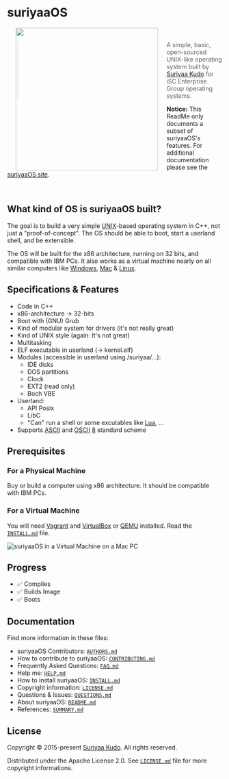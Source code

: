 # suriyaaOS

 <img src="https://upload.wikimedia.org/wikipedia/commons/2/26/SuriyaaOS-logo.png"
 hspace="20" align="left" height="333"/>

<!-- Non-breaking space -->
&nbsp;

> A simple, basic, open-sourced UNIX-like operating system built by [Suriyaa Kudo][creator] for iSC Enterprise Group operating systems.

**Notice:** This ReadMe only documents a subset of suriyaaOS's features. For additional documentation please see the [suriyaaOS site][suriyaaos].

<!-- Non-breaking space -->
&nbsp;


## What kind of OS is suriyaaOS built?

The goal is to build a very simple [UNIX][unix]-based operating	system in C++, not just	a "proof-of-concept". The OS should be able to boot, start a userland shell, and be extensible.

The OS will be built for the x86 architecture, running on 32 bits, and compatible with IBM PCs. It also works as a virtual machine nearly on all similar computers like [Windows][win], [Mac][mac] & [Linux][lin].


## Specifications & Features

 * Code in C++
 * x86-architecture -> 32-bits
 * Boot with (GNU) Grub
 * Kind of modular system for drivers (it's not really great)
 * Kind of UNIX style (again: It's not great)
 * Multitasking
 * ELF executable in userland (-> kernel.elf)
 * Modules (accessible in userland using /suriyaa/...):
	* IDE disks
	* DOS partitions
	* Clock
	* EXT2 (read only)
	* Boch VBE
 * Userland:
	* API Posix
	* LibC
	* "Can" run a shell or some excutables like [Lua][lua], ...
 * Supports [ASCII][ascii] and [OSCII][oscii] [8][oscii8] standard scheme


## Prerequisites

### For a Physical Machine

Buy or build a computer using x86 architecture. It should be compatible with IBM PCs.

### For a Virtual Machine

You will need [Vagrant][vagrant] and [VirtualBox][oraclevm] or [QEMU][qemu] installed. Read the [`INSTALL.md`][install] file.

![suriyaaOS in a Virtual Machine on a Mac PC](https://raw.githubusercontent.com/SamyPesse/How-to-Make-a-Computer-Operating-System/master/preview.png)


## Progress

  - :white_check_mark: Compiles
  - :white_check_mark: Builds Image
  - :white_check_mark: Boots


## Documentation

Find more information in these files:

 * suriyaaOS Contributors: [`AUTHORS.md`][authors]
 * How to contribute to suriyaaOS: [`CONTRIBUTING.md`][contrib]
 * Frequently Asked Questions: [`FAQ.md`][faq]
 * Help me: [`HELP.md`][help]
 * How to install suriyaaOS: [`INSTALL.md`][install]
 * Copyright information: [`LICENSE.md`][license]
 * Questions & Issues: [`QUESTIONS.md`][quest]
 * About suriyaaOS: [`README.md`][readme]
 * References: [`SUMMARY.md`][summary]


## License

Copyright © 2015-present [Suriyaa Kudo][creator]. All rights reserved.

Distributed under the Apache License 2.0. See [`LICENSE.md`][license] file for more copyright informations.


<!-- Links -->
[suriyaaos]: https://suriyaaos.tk/
[creator]: https://j.mp/ToSuriyaa
[github]: https://github.com/SuriyaaKudoIsc/suriyaaos

[unix]: https://en.wikipedia.org/wiki/UNIX
[win]: http://windows.microsoft.com/en-US/windows/home
[mac]: https://www.apple.com/mac/
[lin]: http://www.linux-foundation.org/

[lua]: https://www.lua.org/
[ascii]: https://en.wikipedia.org/wiki/ASCII
[oscii]: https://github.com/osciicode
[oscii8]: https://osciicode.github.io/oscii8/

[vagrant]: https://www.vagrantup.com/
[oraclevm]: https://www.virtualbox.org/
[qemu]: http://wiki.qemu.org/Main_Page

[authors]: ./AUTHORS.md
[contrib]: ./CONTRIBUTING.md
[faq]: ./FAQ.md
[help]: ./HELP.md
[install]: ./INSTALL.md
[license]: ./LICENSE.md
[quest]: ./QUESTIONS.md
[readme]: ./README.md
[summary]: ./SUMMARY.md
